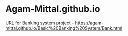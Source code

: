 # Agam-Mittal.github.io
URL for Banking system project - https://agam-mittal.github.io/Basic%20Banking%20System/Bank.html
